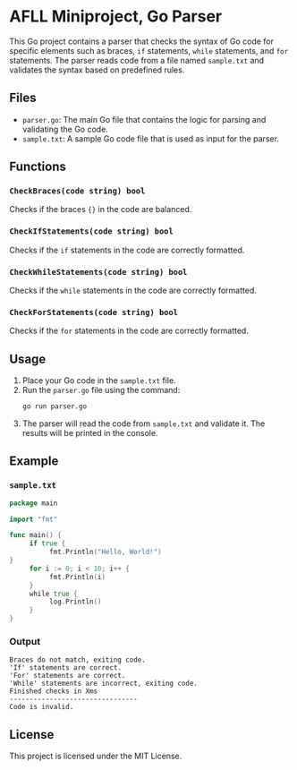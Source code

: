 # AFLL Miniproject, Go Parser

This Go project contains a parser that checks the syntax of Go code for specific elements such as braces, `if` statements, `while` statements, and `for` statements. The parser reads code from a file named `sample.txt` and validates the syntax based on predefined rules.

## Files

- `parser.go`: The main Go file that contains the logic for parsing and validating the Go code.
- `sample.txt`: A sample Go code file that is used as input for the parser.

## Functions

### `CheckBraces(code string) bool`
Checks if the braces `{}` in the code are balanced.

### `CheckIfStatements(code string) bool`
Checks if the `if` statements in the code are correctly formatted.

### `CheckWhileStatements(code string) bool`
Checks if the `while` statements in the code are correctly formatted.

### `CheckForStatements(code string) bool`
Checks if the `for` statements in the code are correctly formatted.

## Usage

1. Place your Go code in the `sample.txt` file.
2. Run the `parser.go` file using the command:
    ```sh
    go run parser.go
    ```
3. The parser will read the code from `sample.txt` and validate it. The results will be printed in the console.

## Example

### `sample.txt`
```go
package main

import "fmt"

func main() {
     if true {
          fmt.Println("Hello, World!")
}
     for i := 0; i < 10; i++ {
          fmt.Println(i)
     }
     while true {
          log.Println()
     }
}
```

### Output
```
Braces do not match, exiting code.
'If' statements are correct.
'For' statements are correct.
'While' statements are incorrect, exiting code.
Finished checks in Xms
--------------------------------
Code is invalid.
```

## License

This project is licensed under the MIT License.